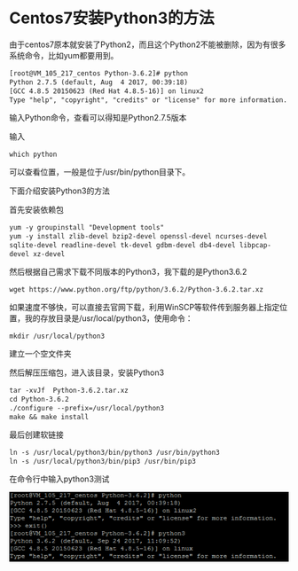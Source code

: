 
# Centos7安装Python3的方法

由于centos7原本就安装了Python2，而且这个Python2不能被删除，因为有很多系统命令，比如yum都要用到。

```
[root@VM_105_217_centos Python-3.6.2]# python
Python 2.7.5 (default, Aug  4 2017, 00:39:18)
[GCC 4.8.5 20150623 (Red Hat 4.8.5-16)] on linux2
Type "help", "copyright", "credits" or "license" for more information.
```

输入Python命令，查看可以得知是Python2.7.5版本

输入

```
which python
```

可以查看位置，一般是位于/usr/bin/python目录下。

下面介绍安装Python3的方法

首先安装依赖包

```
yum -y groupinstall "Development tools"
yum -y install zlib-devel bzip2-devel openssl-devel ncurses-devel sqlite-devel readline-devel tk-devel gdbm-devel db4-devel libpcap-devel xz-devel
```

然后根据自己需求下载不同版本的Python3，我下载的是Python3.6.2

```
wget https://www.python.org/ftp/python/3.6.2/Python-3.6.2.tar.xz
```

如果速度不够快，可以直接去官网下载，利用WinSCP等软件传到服务器上指定位置，我的存放目录是/usr/local/python3，使用命令：

```
mkdir /usr/local/python3 
```

建立一个空文件夹

然后解压压缩包，进入该目录，安装Python3

```
tar -xvJf  Python-3.6.2.tar.xz
cd Python-3.6.2
./configure --prefix=/usr/local/python3
make && make install
```

最后创建软链接

```
ln -s /usr/local/python3/bin/python3 /usr/bin/python3
ln -s /usr/local/python3/bin/pip3 /usr/bin/pip3
```

在命令行中输入python3测试

![image](https://github.com/hzg666/information/blob/master/images/%E9%AA%8C%E8%AF%81python%E5%AE%89%E8%A3%85%E6%98%AF%E5%90%A6%E6%88%90%E5%8A%9F.png)
